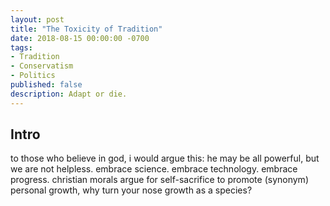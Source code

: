 ```yaml
---
layout: post
title: "The Toxicity of Tradition"
date: 2018-08-15 00:00:00 -0700
tags: 
- Tradition
- Conservatism
- Politics
published: false
description: Adapt or die.
---
```


## Intro

to those who believe in god, i would argue this: he may be all powerful, but we are not helpless. embrace science. embrace technology. embrace progress. christian morals argue for self-sacrifice to promote (synonym) personal growth, why turn your nose growth as a species?